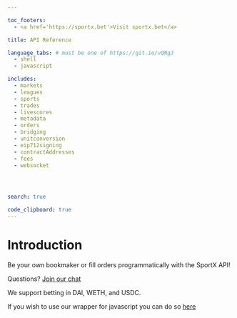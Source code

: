 ```yaml
---

toc_footers:
  - <a href='https://sportx.bet'>Visit sportx.bet</a>

title: API Reference

language_tabs: # must be one of https://git.io/vQNgJ
  - shell
  - javascript

includes:
  - markets
  - leagues
  - sports
  - trades
  - livescores
  - metadata
  - orders
  - bridging
  - unitconversion
  - eip712signing
  - contractAddresses
  - fees
  - websocket




search: true

code_clipboard: true
---
```


# Introduction

Be your own bookmaker or fill orders programmatically with the SportX API!

Questions? [Join our chat](https://discord.gg/xXUynCX)

We support betting in DAI, WETH, and USDC.

If you wish to use our wrapper for javascript you can do so [here](https://github.com/sportx-bet/sportx-js)






